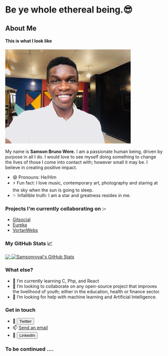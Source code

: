 <!DOCTYPE html>
<html lang="en-US">
<head>

<meta charset="utf-8">
<meta name="viewport" content="width=device-width, initial-scale=1">
<link rel="stylesheet" href="Samsonroyal.css">
  
</head>
<body>

# Be ye whole ethereal being.😎
<!--
**Samsonroyal/Samsonroyal** is a ✨ _special_ ✨ repository because its `README.md` (this file) appears on your GitHub profile.-->

<!-- 
**About section-->
## About Me
#### This is what I look like
<img src="Bruno.JPG" width="400" height="auto" />


My name is <b>Samson Bruno Were.</b>
I am a passionate human being, driven by purpose in all I do. 
I would love to see myself doing something to change the lives of those I come into contact with; however small it may be. I believe in creating positive impact.
- 😄 Pronouns: He/Him
- ⚡ Fun fact: I love music, contemporary art, photography and staring at the sky when the sun is going to sleep.
- ✨ Infallible truth: I am a star and greatness resides in me.


<!-- 
**Work experience section-->
### Projects I'm currently collaborating on :-
- <a href="https://github.com/Samsonroyal/gitsocial">Gitsocial</a>
- <a href="https://github.com/VortanSystems/Eureka">Eureka</a> 
- <a href="https://github.com/VortanSystems/VortanWebs">VortanWebs</a> 
### My GitHub Stats &#x1f4c8;

<a href="https://github.com/Samsonroyal/Samsonroyal">
  <img align="center" src="https://github-readme-stats.vercel.app/api/top-langs/?username=Samsonroyal&hide=java,html&title_color=ffffff&text_color=c9cacc&icon_color=2bbc8a&bg_color=1d1f21" />
</a>
<a href="https://github.com/Samsonroyal">
  <img align="center" src="https://github-readme-stats.vercel.app/api?username=Samsonroyal&show_icons=true&line_height=27&count_private=true&title_color=ffffff&text_color=c9cacc&icon_color=2bbc8a&bg_color=1d1f21" alt="Samsonroyal's GitHub Stats" />
</a>

### What else?
- 🌱 I’m currently learning C, Php, and React
- 👯 I’m looking to collaborate on any open-source project that improves the livelihood of youth; either in the education, health or finance sector.
- 🤔 I’m looking for help with machine learning and Artificial Intelligence.
<!-- 
**Contact section-->
### Get in touch
- 🐥 <a href="https://twitter.com/WereSamsonVII"><button type="button">Twitter</button></a>
- 📫 <a href="mailto:werefast2000@gmail.com">Send an email</a>
- 🏢 <a href="https://www.linkedin.com/in/were-samson/"><button type="button">LinkedIn</button></a>
<!-- 
**Teaser outro-->
### To be continued ....
  </body>
  </html>
